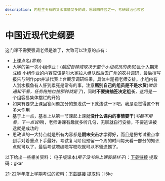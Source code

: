 ```yaml
---
description: 内招生专有的又水事情又多的课，思政四件套之一，考研政治也考它
---
```


# 中国近现代史纲要

这门课不需要强调老师是谁了，大致可以注意的点有：

* 上课点名(_常有_)
* 大学的第一次小组作业！(_酸甜苦辣咸取决于整个小组成员的表现_)且计入期末成绩 小组作业的内容应该是叫大家拉人组队然后去广州的农村调研，最后撰写报告与制作ppt并派代表上台展示调研结果，具体主题视老师安排。小组内有人划水摸鱼有人肝到累死是常有的事，注意**甄别自己的组员是不是水货**(_微信通知不看，任务拖拖拉拉那种就是了_)，同时**不要搞抽签决定组长**，这将是一个组容易集体摆烂的开始
* 如果有要求上课回答问题加分的想浅试一下就浅试一下吧，我是没觉得这个有多大作用
* 基于上一点，基本上从第一节课起上课就**没什么课内的事情要干**(_书都不用看，下一点说明_)，老师讲课有趣就多听几句，无聊就自行安排，不要逃课被逮就是成功的
* 思政课的一大特点就是所有内容都是**期末突击**才学得好，而且是把考试重点拿到手对着重点下手最好，考试复习阶段预留一个周的时间每天看一部分的知识点就可以了，最后考试嗯编嗯写嗯吹就可以不留遗憾了。

以下给出一些相关资料： 电子版课本(_用于没书的上课装装样子_)：[下载链接](https://pan.baidu.com/s/1MPji4MiskOpAcPDGUZilyw) 提取码：gkar

21-22学年度上学期考试的资料：[下载链接](https://pan.baidu.com/s/1Gx0QMbKHFyDIxsEc32NY9Q) 提取码：l5kc

